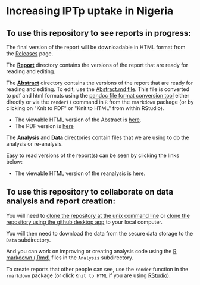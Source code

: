 # Increasing IPTp uptake in Nigeria

## To use this repository to **see** reports in progress:

The final version of the report will be downloadable in HTML format from the [Releases](https://github.com/gsa-oes/1715-Nigeria-IPTp/releases) page.

The [**Report**](Report) directory contains the versions of the report that are ready for reading and editing.

The [**Abstract**](Abstract) directory contains the versions of the report that are ready for reading and editing. To edit, use the [Abstract.md file](https://github.com/gsa-oes/1715-Nigeria-IPTp/blob/master/Abstract/ProjectAbstract/Abstract.md). This file is converted to pdf and html formats using the [pandoc file format conversion tool](https://pandoc.org/) either directly or via the `render()` command in `R` from the `rmarkdown` package (or by clicking on "Knit to PDF" or "Knit to HTML" from within RStudio).
 - The viewable HTML version of the Abstract is [here](https://rawgit.com/gsa-oes/1715-Nigeria-IPTp/master/Abstract/ProjectAbstract/Abstract.html).
 - The PDF version is [here](https://github.com/gsa-oes/1715-Nigeria-IPTp/blob/master/Abstract/ProjectAbstract/Abstract.pdf)

The [**Analysis**](Analysis) and [**Data**](Data) directories contain files that we are using to do the analysis or re-analysis.

Easy to read versions of the report(s) can be seen by clicking the links below:

 - The viewable HTML version of the reanalysis is [here](https://rawgit.com/gsa-oes/1715-Nigeria-IPTp/master/Analysis/ReAnalysis.html).


## To use this repository to collaborate on data analysis and report creation:

You will need to [clone the repository at the unix command line](https://help.github.com/articles/cloning-a-repository/) or [clone the repository using the github desktop app](https://help.github.com/desktop/guides/contributing/cloning-a-repository-from-github-to-github-desktop/) to your local computer.

You will then need to download the data from the secure data storage to the `Data` subdirectory.

And you can work on improving or creating analysis code using the [R markdown (.Rmd)](http://rmarkdown.rstudio.com/) files in the `Analysis` subdirectory.

To create reports that other people can see, use the `render` function in the `rmarkdown` package (or click `Knit to HTML` if you are using [RStudio](https://www.rstudio.com/products/rstudio/)).
